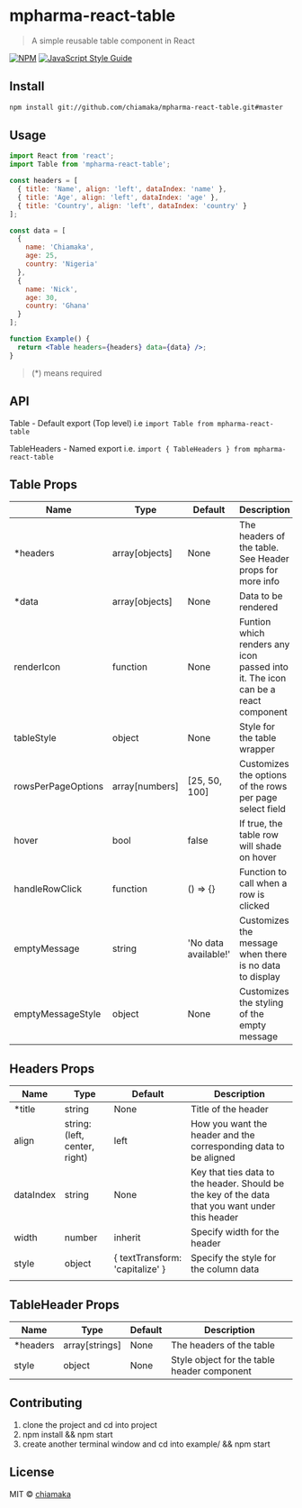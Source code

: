 # mpharma-react-table

> A simple reusable table component in React

[![NPM](https://img.shields.io/npm/v/mpharma-react-table.svg)](https://www.npmjs.com/package/mpharma-react-table) [![JavaScript Style Guide](https://img.shields.io/badge/code_style-standard-brightgreen.svg)](https://standardjs.com)

## Install

```bash
npm install git://github.com/chiamaka/mpharma-react-table.git#master
```

## Usage

```jsx
import React from 'react';
import Table from 'mpharma-react-table';

const headers = [
  { title: 'Name', align: 'left', dataIndex: 'name' },
  { title: 'Age', align: 'left', dataIndex: 'age' },
  { title: 'Country', align: 'left', dataIndex: 'country' }
];

const data = [
  {
    name: 'Chiamaka',
    age: 25,
    country: 'Nigeria'
  },
  {
    name: 'Nick',
    age: 30,
    country: 'Ghana'
  }
];

function Example() {
  return <Table headers={headers} data={data} />;
}
```

> (\*) means required

## API

Table - Default export (Top level) i.e `import Table from mpharma-react-table`

TableHeaders - Named export i.e. `import { TableHeaders } from mpharma-react-table`

## Table Props

| Name               | Type           | Default              | Description                                                                      |
| ------------------ | -------------- | -------------------- | -------------------------------------------------------------------------------- |
| \*headers          | array[objects] | None                 | The headers of the table. See Header props for more info                         |
| \*data             | array[objects] | None                 | Data to be rendered                                                              |
| renderIcon         | function       | None                 | Funtion which renders any icon passed into it. The icon can be a react component |
| tableStyle         | object         | None                 | Style for the table wrapper                                                      |
| rowsPerPageOptions | array[numbers] | [25, 50, 100]        | Customizes the options of the rows per page select field                         |
| hover              | bool           | false                | If true, the table row will shade on hover                                       |
| handleRowClick     | function       | () => {}             | Function to call when a row is clicked                                           |
| emptyMessage       | string         | 'No data available!' | Customizes the message when there is no data to display                          |
| emptyMessageStyle  | object         | None                 | Customizes the styling of the empty message                                      |

## Headers Props

| Name      | Type                          | Default                         | Description                                                                                     |
| --------- | ----------------------------- | ------------------------------- | ----------------------------------------------------------------------------------------------- |
| \*title   | string                        | None                            | Title of the header                                                                             |
| align     | string: (left, center, right) | left                            | How you want the header and the corresponding data to be aligned                                |
| dataIndex | string                        | None                            | Key that ties data to the header. Should be the key of the data that you want under this header |
| width     | number                        | inherit                         | Specify width for the header                                                                    |
| style     | object                        | { textTransform: 'capitalize' } | Specify the style for the column data                                                           |
|           |

## TableHeader Props

| Name      | Type           | Default | Description                                 |
| --------- | -------------- | ------- | ------------------------------------------- |
| \*headers | array[strings] | None    | The headers of the table                    |
| style     | object         | None    | Style object for the table header component |

## Contributing

1. clone the project and cd into project
2. npm install && npm start
3. create another terminal window and cd into example/ && npm start

## License

MIT © [chiamaka](https://github.com/chiamaka)
